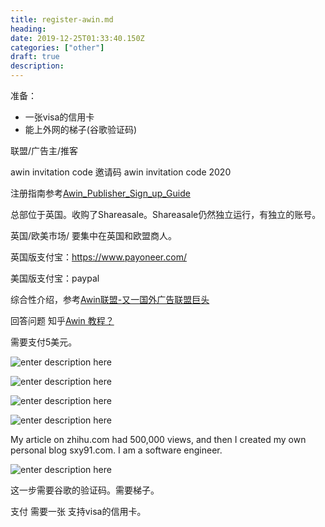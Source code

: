 ```yaml
---
title: register-awin.md
heading: 
date: 2019-12-25T01:33:40.150Z
categories: ["other"]
draft: true
description: 
---
```


准备：
- 一张visa的信用卡
- 能上外网的梯子(谷歌验证码)


联盟/广告主/推客

awin invitation code 邀请码
awin invitation code 2020

注册指南参考[Awin_Publisher_Sign_up_Guide](https://wiki.awin.com/index.php/File:Awin_Publisher_Sign_up_Guide_(CN).pdf)

总部位于英国。收购了Shareasale。Shareasale仍然独立运行，有独立的账号。

英国/欧美市场/
要集中在英国和欧盟商人。

英国版支付宝：https://www.payoneer.com/

美国版支付宝：paypal


综合性介绍，参考[Awin联盟-又一国外广告联盟巨头](https://minghao88.com/awin%E8%81%94%E7%9B%9F)

回答问题 知乎[Awin 教程？](https://www.zhihu.com/question/276895138)

需要支付5美元。

![enter description here](https://gitee.com/smile365/blogimg/raw/master/sxy91/1577238361502.png)

![enter description here](https://gitee.com/smile365/blogimg/raw/master/sxy91/1577238536228.png)

![enter description here](https://gitee.com/smile365/blogimg/raw/master/sxy91/1577238850670.png)

![enter description here](https://gitee.com/smile365/blogimg/raw/master/sxy91/1577239141002.png)

My article on zhihu.com had 500,000 views, and then I created my own personal blog sxy91.com. I am a software engineer.

![enter description here](https://gitee.com/smile365/blogimg/raw/master/sxy91/1577240481174.png)

这一步需要谷歌的验证码。需要梯子。


支付 需要一张 支持visa的信用卡。